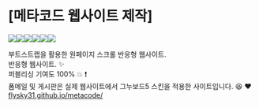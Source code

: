 <h1>[메타코드 웹사이트 제작]</h1> 
<p style="display:flex;">
<img src="https://img.shields.io/badge/HTML5-E34F26?style=flat-square&logo=html5&logoColor=white"/> <img src="https://img.shields.io/badge/CSS3-1572B6?style=flat-square&logo=css3&logoColor=white"/> <img src="https://img.shields.io/badge/Sass-CC6699?style=flat-square&logo=Sass&logoColor=white"/> <img src="https://img.shields.io/badge/JavaScript-F7DF1E?style=flat-square&logo=javascript&logoColor=black"/> <img src="https://img.shields.io/badge/jQuery-0769AD?style=flat-square&logo=jQuery&logoColor=white"/> <img src="https://img.shields.io/badge/Bootstrapap-7952B3?style=flat-square&logo=bootstrap&logoColor=white"/>
</p>


부트스트랩을 활용한 원페이지 스크롤 반응형 웹사이트.<br>
반응형 웹사이트. :sparkles: <br>
퍼블리싱 기여도 100%  :boom:  :exclamation: <br>
폼메일 및 게시판은 실제 웹사이트에서 그누보드5 스킨을 적용한 사이트입니다. :laughing: :heart: <br>
<a title="https://flysky31.github.io/metacode" role="link" target="_blank" rel="noopener noreferrer nofollow" class="text-bold" href="https://flysky31.github.io/metacode/">flysky31.github.io/metacode/</a>
